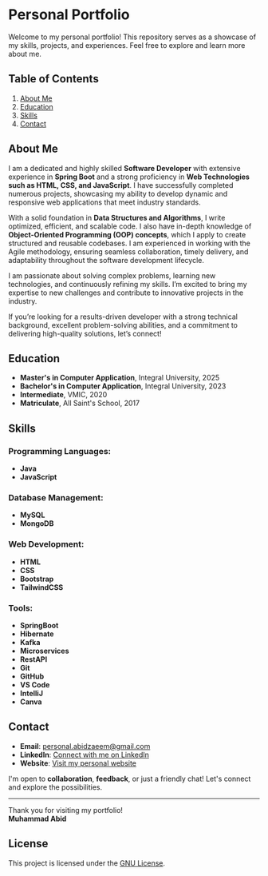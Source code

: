 # Personal Portfolio

Welcome to my personal portfolio! This repository serves as a showcase of my skills, projects, and experiences. Feel free to explore and learn more about me.

## Table of Contents
1. [About Me](#about-me)
2. [Education](#education)
3. [Skills](#skills)
4. [Contact](#contact)

## About Me

I am a dedicated and highly skilled **Software Developer** with extensive experience in **Spring Boot** and a strong proficiency in **Web Technologies such as HTML, CSS, and JavaScript**. I have successfully completed numerous projects, showcasing my ability to develop dynamic and responsive web applications that meet industry standards.

With a solid foundation in **Data Structures and Algorithms**, I write optimized, efficient, and scalable code. I also have in-depth knowledge of **Object-Oriented Programming (OOP) concepts**, which I apply to create structured and reusable codebases. I am experienced in working with the Agile methodology, ensuring seamless collaboration, timely delivery, and adaptability throughout the software development lifecycle.

I am passionate about solving complex problems, learning new technologies, and continuously refining my skills. I’m excited to bring my expertise to new challenges and contribute to innovative projects in the industry.

If you’re looking for a results-driven developer with a strong technical background, excellent problem-solving abilities, and a commitment to delivering high-quality solutions, let’s connect!

## Education

- **Master's in Computer Application**, Integral University, 2025
- **Bachelor's in Computer Application**, Integral University, 2023
- **Intermediate**, VMIC, 2020
- **Matriculate**, All Saint's School, 2017

## Skills

### Programming Languages:
- **Java**
- **JavaScript**


### Database Management:
- **MySQL**
- **MongoDB**

### Web Development:
- **HTML**
- **CSS**
- **Bootstrap**
- **TailwindCSS**

### Tools:
- **SpringBoot**
- **Hibernate**
- **Kafka**
- **Microservices**
- **RestAPI**
- **Git**
- **GitHub**
- **VS Code**
- **IntelliJ**
- **Canva**


## Contact

- **Email**: [personal.abidzaeem@gmail.com](mailto:personal.abidzaeem@gmail.com)
- **LinkedIn**: [Connect with me on LinkedIn](https://www.linkedin.com/in/dev-abid/)
- **Website**: [Visit my personal website](https://muhammadabid.me/)

I'm open to **collaboration**, **feedback**, or just a friendly chat! Let's connect and explore the possibilities.

---

Thank you for visiting my portfolio!  
**Muhammad Abid**

## License

This project is licensed under the [GNU License](LICENSE).
